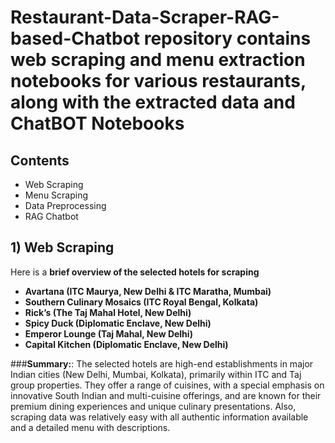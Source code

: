 # Restaurant-Data-Scraper-RAG-based-Chatbot repository contains web scraping and menu extraction notebooks for various restaurants, along with the extracted data and ChatBOT Notebooks

## Contents

- Web Scraping
- Menu Scraping
- Data Preprocessing
- RAG Chatbot 

## 1) Web Scraping
Here is a **brief overview of the selected hotels for scraping**

- **Avartana (ITC Maurya, New Delhi & ITC Maratha, Mumbai)**
- **Southern Culinary Mosaics (ITC Royal Bengal, Kolkata)**
- **Rick’s (The Taj Mahal Hotel, New Delhi)**
- **Spicy Duck (Diplomatic Enclave, New Delhi)**
- **Emperor Lounge (Taj Mahal, New Delhi)**
- **Capital Kitchen (Diplomatic Enclave, New Delhi)**

###**Summary:**: The selected hotels are high-end establishments in major Indian cities (New Delhi, Mumbai, Kolkata), primarily within ITC and Taj group properties. They offer a range of cuisines, with a special emphasis on innovative South Indian and multi-cuisine offerings, and are known for their premium dining experiences and unique culinary presentations.
Also, scraping data was relatively easy with all authentic information available and a detailed menu with descriptions.



